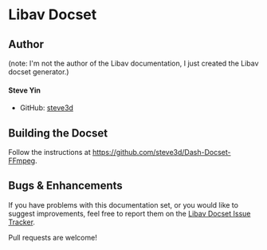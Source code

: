 # Libav Docset

## Author

(note: I'm not the author of the Libav documentation, I just created the Libav docset generator.)

#### Steve Yin

- GitHub: [steve3d](https://github.com/steve3d)

## Building the Docset

Follow the instructions at <https://github.com/steve3d/Dash-Docset-FFmpeg>.

## Bugs & Enhancements

If you have problems with this documentation set, or you would like to suggest
improvements, feel free to report them on the
[Libav Docset Issue Tracker](https://github.com/steve3d/Dash-Docset-FFmpeg/issues).

Pull requests are welcome!
